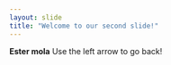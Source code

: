 ```yaml
---
layout: slide
title: "Welcome to our second slide!"
---
```

**Ester mola**
Use the left arrow to go back!
